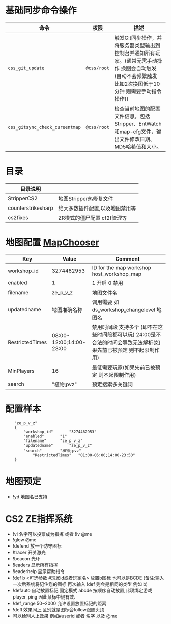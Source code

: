 # 基础同步命令操作 
| **命令**                           | **权限**       | **描述**                                                                                      |
|-----------------------------------|---------------|---------------------------------------------------------------------------------------------|
| `css_git_update`                  | `@css/root`   | 触发Git同步操作，并将服务器类型输出到控制台并通知所有玩家。(通常无需手动操作 换图会自动触发(自动不会频繁触发 比如2次换图低于10分钟 则需要手动指令操作))        |
| `css_gitsync_check_cureentmap`    | `@css/root`   | 检查当前地图的配置文件信息，包括Stripper、EntWatch和map-cfg文件，输出文件修改日期、MD5哈希值和大小。   |


# 目录
|  目录说明 |   |
| ------------ | ------------ |
|  StripperCS2 |  地图Stripper热修复文件  |
|  counterstrikesharp |  绝大多数插件配置,以及地图禁用等 |
|  cs2fixes |  ZR模式的僵尸配置 cf2f管理等 |

# 地图配置 [MapChooser](https://github.com/UpKK-Xnet-YYDCS/UPKK_ZE_PUBLIC/blob/master/cs2/counterstrikesharp/configs/plugins/MapChooser)


| Key             | Value                          | Comment                                        |
|-----------------|--------------------------------|------------------------------------------------|
| workshop_id     | 3274462953                      | ID for the map workshop host_workshop_map     |
| enabled         | 1                              | 1 开启 0 禁用                                   |
| filename        | ze_p_v_z                        | 地图文件名                                     |
| updatedname     | 地图准确名称                     | 调用需要 如 ds_workshop_changelevel 地图名      |
| RestrictedTimes | 08:00-12:00;14:00-23:00         | 禁用时间段 支持多个 (即不在这些时间段都可以玩)  24:00是不合法的时间会导致无法解析(如果先前已被预定 则不起限制作用)      | 
| MinPlayers      | 16                             | 最低需要玩家(如果先前已被预定 则不起限制作用)                                   |
| search          | "植物;pvz"                       | 预定搜索多关键词                               |

# 配置样本
```plaintext
	"ze_p_v_z"
	{
		"workshop_id"		"3274462953"
		"enabled"		"1"
		"filename"		"ze_p_v_z"
		"updatedname"		"ze_p_v_z"
		"search"		"植物;pvz"
        	"RestrictedTimes" 	"01:00-06:00;14:00-23:50"
	}
```


# 地图预定
- !yd 地图名已支持


# CS2 ZE指挥系统
- !vl 名字可以投票成为指挥  或者 !lv @me
- !glow @me 
- !defend 放一个防守图标
- !tracer 开关激光
- !beacon 光环
- !leaders 显示所有指挥
- !leaderhelp 显示帮助指令
- !def b <可选参数 #玩家id或者玩家名> 放置b图标 也可以是BCDE (备注:输入一次后系统将记住您的图标 再次输入 !def 则会是相同的类型 例如 b)
- !defauto 自动放置标记 固定模式 abcde 按顺序自动放置,此项绑定游戏 player_ping 因此鼠标中键有效.
- !def_range 50~2000 允许设置放置标记的距离
- !defl 效果同上,区别就是图标会follow跟随头顶
- 可以给别人上效果 例如#userid 或者 名字 以及 @me
